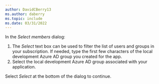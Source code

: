 ```yaml
---
author: DavidCBerry13
ms.author: daberry
ms.topic: include
ms.date: 03/31/2022
---
```

In the *Select members* dialog:

1. The *Select* text box can be used to filter the list of users and groups in your subscription. If needed, type the first few characters of the local development Azure AD group you created for the app.
1. Select the local development Azure AD group associated with your application.

Select *Select* at the bottom of the dialog to continue.
